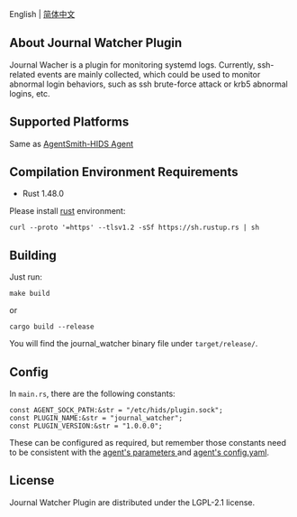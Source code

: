 English | [简体中文](README-zh_CN.md)
## About Journal Watcher Plugin
Journal Wacher is a plugin for monitoring systemd logs.
Currently, ssh-related events are mainly collected, which could be used to monitor abnormal login behaviors, such as ssh brute-force attack or krb5 abnormal logins, etc.

## Supported Platforms
Same as [AgentSmith-HIDS Agent](../README.md#supported-platforms)

## Compilation Environment Requirements
* Rust 1.48.0

Please install [rust](https://www.rust-lang.org/tools/install) environment:
```
curl --proto '=https' --tlsv1.2 -sSf https://sh.rustup.rs | sh
```

## Building
Just run:
```
make build
```
or
```
cargo build --release
```
You will find the journal_watcher binary file under `target/release/`.

## Config
In `main.rs`, there are the following constants:
```
const AGENT_SOCK_PATH:&str = "/etc/hids/plugin.sock";
const PLUGIN_NAME:&str = "journal_watcher";
const PLUGIN_VERSION:&str = "1.0.0.0";
```
These can be configured as required, but remember those constants need to be consistent with the [agent's parameters ](../README.md#parameters-and-options) and [agent's config.yaml](../README.md#config-file).

## License
Journal Watcher Plugin are distributed under the LGPL-2.1 license.